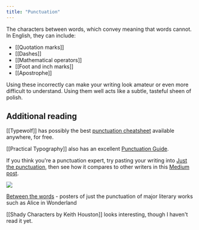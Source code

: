 ```yaml
---
title: "Punctuation"
---
```


The characters between words, which convey meaning that words cannot. In English, they can include:

- [[Quotation marks]]
- [[Dashes]]
- [[Mathematical operators]]
- [[Foot and inch marks]]
- [[Apostrophe]]

Using these incorrectly can make your writing look amateur or even more difficult to understand. Using them well acts like a subtle, tasteful sheen of polish.

## Additional reading

[[Typewolf]] has possibly the best [punctuation cheatsheet](https://www.typewolf.com/cheatsheet) available anywhere, for free.

[[Practical Typography]] also has an excellent [Punctuation Guide](https://practicaltypography.com/type-composition.html).

If you think you're a punctuation expert, try pasting your writing into [Just the punctuation](https://just-the-punctuation.glitch.me/), then see how it compares to other writers in this [Medium post](https://medium.com/creators-hub/what-i-learned-about-my-writing-by-seeing-only-the-punctuation-efd5334060b1).

![](https://www.c82.net/images/custom/between-the-words/large/alices-adventures-in-wonderland.jpg)

[Between the words](https://www.c82.net/work/?id=347) - posters of just the punctuation of major literary works such as Alice in Wonderland

[[Shady Characters by Keith Houston]] looks interesting, though I haven't read it yet.
